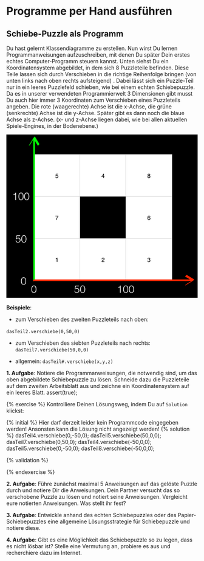 # Programme per Hand ausführen
## Schiebe-Puzzle als Programm
Du hast gelernt Klassendiagramme zu erstellen. Nun wirst Du lernen Programmanweisungen aufzuschreiben, mit denen Du später Dein erstes echtes Computer-Programm steuern kannst. Unten siehst Du ein Koordinatensystem abgebildet, in dem sich 8 Puzzleteile befinden. Diese Teile lassen sich durch Verschieben in die richtige Reihenfolge bringen (von unten links nach oben rechts aufsteigend) . Dabei lässt sich ein Puzzle-Teil nur in ein leeres Puzzlefeld schieben, wie bei einem echten Schiebepuzzle.
Da es in unserer verwendeten Programmierwelt 3 Dimensionen gibt musst Du auch hier immer 3 Koordinaten zum Verschieben eines Puzzleteils angeben. Die rote (waagerechte) Achse ist die x-Achse, die grüne (senkrechte) Achse ist die y-Achse. Später gibt es dann noch die blaue Achse als z-Achse. (x- und z-Achse liegen dabei, wie bei allen aktuellen Spiele-Engines, in der Bodenebene.)

![50%](/assets/Schiebepuzzel.png)

**Beispiele**: 
- zum Verschieben des zweiten Puzzleteils nach oben:

 `dasTeil2.verschiebe(0,50,0)`
- zum Verschieben des siebten Puzzleteils nach rechts:
 `dasTeil7.verschiebe(50,0,0)`

- allgemein:
`dasTeil#.verschiebe(x,y,z)`

**1. Aufgabe**:  Notiere die Programmanweisungen, die notwendig sind, um das oben abgebildete Schiebepuzzle zu lösen. Schneide dazu die Puzzleteile auf dem zweiten Arbeitsblatt aus und zeichne ein Koordinatensystem auf ein leeres Blatt.
assert(true);
 

{% exercise %}
Kontrolliere Deinen Lösungsweg, indem Du auf `Solution` klickst:

{% initial %}
Hier darf derzeit leider kein Programmcode eingegeben werden!
Ansonsten kann die Lösung nicht angezeigt werden!
{% solution %}
dasTeil4.verschiebe(0,-50,0);
dasTeil5.verschiebe(50,0,0);
dasTeil7.verschiebe(0,50,0);
dasTeil4.verschiebe(-50,0,0);
dasTeil5.verschiebe(0,-50,0);
dasTeil8.verschiebe(-50,0,0);

{% validation %}



{% endexercise %}
 
 
 **2. Aufgabe**:  Führe zunächst maximal 5 Anweisungen auf das gelöste Puzzle durch und notiere Dir die Anweisungen. Dein Partner versucht das so verschobene Puzzle zu lösen und notiert seine Anweisungen. Vergleicht eure notierten Anweisungen. Was stellt ihr fest?

 **3. Aufgabe**:  Entwickle anhand des echten Schiebepuzzles oder des Papier-Schiebepuzzles eine allgemeine Lösungsstrategie für Schiebepuzzle und notiere diese.
 
 **4. Aufgabe**:  Gibt es eine Möglichkeit das Schiebepuzzle so zu legen, dass es nicht lösbar ist? Stelle eine Vermutung an, probiere es aus und recherchiere dazu im Internet.